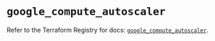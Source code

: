 # `google_compute_autoscaler`

Refer to the Terraform Registry for docs: [`google_compute_autoscaler`](https://registry.terraform.io/providers/hashicorp/google/5.13.0/docs/resources/compute_autoscaler).
